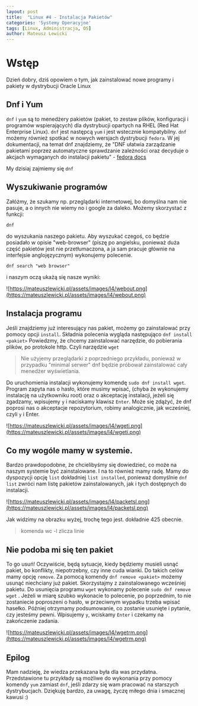 ```yaml
---
layout: post
title:  "Linux #4 - Instalacja Pakietów"
categories: 'Systemy Operacyjne'
tags: [Linux, Administracja, OS]
author: Mateusz Lewicki
---
```

# Wstęp

Dzień dobry, dziś opowiem o tym, jak zainstalować nowe programy i pakiety w dystrybucji Oracle Linux

## Dnf i Yum

`dnf` i `yum` są to menedżery pakietów (pakiet, to zestaw plików, konfiguracji i programów wspierających) dla dystrybucji opartych na RHEL (Red Hat Enterprise Linux).
`dnf` jest następcą `yum` i jest wstecznie kompatybilny.
`dnf` możemy również spotkać w nowych wersjach dystrybucji `fedora`. W jej dokumentacji, na temat dnf znajdziemy, że "DNF ułatwia zarządzanie pakietami poprzez automatyczne sprawdzanie zależności oraz decyduje o akcjach wymaganych do instalacji pakietu" - [fedora docs](https://docs.fedoraproject.org/en-US/quick-docs/dnf/)

My dzisiaj zajmiemy się `dnf`

## Wyszukiwanie programów

Załóżmy, że szukamy np. przeglądarki internetowej, bo domyślna nam nie pasuje, a o innych nie wiemy no i google za daleko.
Możemy skorzystać z funkcji:

```
dnf
```

do wyszukania naszego pakietu.
Aby wyszukać czegoś, co będzie posiadało w opisie "web-browser" (piszę po angielsku, ponieważ duża część pakietów jest nie przetłumaczona, a ja sam pracuje głównie na interfejsie anglojęzycznym) wykonujemy polecenie.

```
dnf search "web browser"
```

i naszym oczą ukażą się nasze wyniki:

![https://mateuszlewicki.pl/assets/images/l4/webout.png](https://mateuszlewicki.pl/assets/images/l4/webout.png)

## Instalacja programu

Jeśli znajdziemy już interesujący nas pakiet, możemy go zainstalować przy pomocy opcji `install`.
Składnia polecenia wygląda następująco `dnf install <pakiet>`
Powiedzmy, że chcemy zainstalować narzędzie, do pobierania plików, po protokole http. Czyli narzędzie `wget`

> Nie użyjemy przeglądarki z poprzedniego przykładu, ponieważ w przypadku "minimal serwer" dnf będzie próbował zainstalować cały menedżer wyświetlania.

Do uruchomienia instalacji wykonujemy komendę `sudo dnf install wget`. Program zapyta nas o hasło, które musimy wpisać, (chyba że wykonujemy instalację na użytkowniku root) oraz o akceptację instalacji, jeżeli się zgadzamy, wpisujemy `y` i naciskamy klawisz `Enter`. Może się zdążyć, że dnf poprosi nas o akceptacje repozytorium, robimy analogicznie, jak wcześniej, czyli `y` i Enter.

![https://mateuszlewicki.pl/assets/images/l4/wgeti.png](https://mateuszlewicki.pl/assets/images/l4/wgeti.png)

## Co my wogóle mamy w systemie.

Bardzo prawdopodobne, że chcielibyśmy się dowiedzieć, co może na naszym systemie być zainstalowane.
I na to również mamy radę. Mamy do dyspozycji opcję `list` dokładniej `list installed`, ponieważ domyślnie `dnf list` zwróci nam listę pakietów zainstalowanych, jak i tych dostępnych do instalacji.

![https://mateuszlewicki.pl/assets/images/l4/packetsl.png](https://mateuszlewicki.pl/assets/images/l4/packetsl.png)

Jak widzimy na obrazku wyżej, trochę tego jest. dokładnie 425 obecnie.

> komenda wc -l zlicza linie

## Nie podoba mi się ten pakiet

To go usuń!
Oczywiście, będą sytuacje, kiedy będziemy musieli usnąć pakiet, bo konflikty, niepotrzebny, czy inne cuda wianki.  Do takich celów mamy opcję `remove`.
Za pomocą komendy `dnf remove <pakiet>` możemy usunąć niechciany już pakiet. Skorzystajmy z zainstalowanego wcześniej pakietu.
Do usunięcia programu `wget` wykonamy polecenie `sudo dnf remove wget` . Jeżeli w miarę szubko wykonacie to polecenie, po poprzednim, to nie zostaniecie poproszeni o hasło, w przeciwnym wypadku trzeba wpisać hasełko. Później otrzymamy podsumowanie, co zostanie usunięte i pytanie, czy jesteśmy pewni. Wpisujemy `y`, wciskamy `Enter` i czekamy na zakończenie zadania.

![https://mateuszlewicki.pl/assets/images/l4/wgetrm.png](https://mateuszlewicki.pl/assets/images/l4/wgetrm.png)

## Epilog

Mam nadzieję, że wiedza przekazana była dla was przydatna. Przedstawione tu przykłady są możliwe do wykonania przy pomocy komendy `yum` zamiast `dnf`, jeśli zdarzy się wam pracować na starszych dystrybucjach.
Dziękuję bardzo, za uwagę, życzę miłego dnia i smacznej kawusi :)